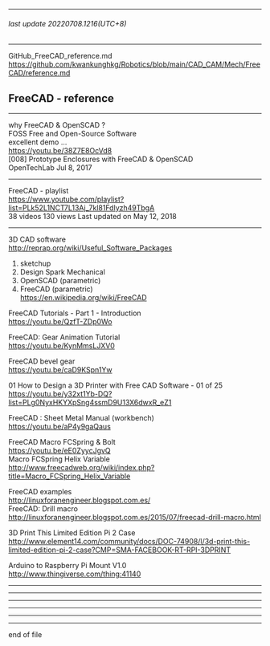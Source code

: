 ---------------------------------------------  
###### last update 20220708.1216(UTC+8)  
---------------------------------------------  
  
GitHub_FreeCAD_reference.md  
  https://github.com/kwankunghkg/Robotics/blob/main/CAD_CAM/Mech/FreeCAD/reference.md  
  
## FreeCAD - reference  
  
---------------------------------------------  
  
why FreeCAD & OpenSCAD ?  
FOSS Free and Open-Source Software  
excellent demo ...  
  https://youtu.be/38Z7E8OcVd8  
[008] Prototype Enclosures with FreeCAD & OpenSCAD  
OpenTechLab Jul 8, 2017  
  
---------------------------------------------  
  
FreeCAD - playlist  
  https://www.youtube.com/playlist?list=PLk52L1NCT7L13Aj_7kl81Fdlyzh49TbgA  
    38 videos 130 views Last updated on May 12, 2018  
  
---------------------------------------------  
  
3D CAD software  
  http://reprap.org/wiki/Useful_Software_Packages  
  
1. sketchup  
2. Design Spark Mechanical  
3. OpenSCAD (parametric)   
4. FreeCAD  (parametric)  
  https://en.wikipedia.org/wiki/FreeCAD  

FreeCAD Tutorials - Part 1 - Introduction  
  https://youtu.be/QzfT-ZDp0Wo  
  
FreeCAD: Gear Animation Tutorial  
  https://youtu.be/KynMmsLJXV0  
    
FreeCAD bevel gear  
  https://youtu.be/caD9KSpn1Yw  
  
01 How to Design a 3D Printer with Free CAD Software - 01 of 25  
  https://youtu.be/y32xt1Yb-DQ?list=PLg0NyxHKYXpSng4ssmD9U13X6dwxR_eZ1  
  
FreeCAD : Sheet Metal Manual (workbench)  
  https://youtu.be/aP4y9gaQaus  

FreeCAD Macro FCSpring & Bolt  
  https://youtu.be/eE0ZyycJgvQ  
Macro FCSpring Helix Variable  
  http://www.freecadweb.org/wiki/index.php?title=Macro_FCSpring_Helix_Variable  
   
   
FreeCAD examples   
  http://linuxforanengineer.blogspot.com.es/  
FreeCAD: Drill macro  
  http://linuxforanengineer.blogspot.com.es/2015/07/freecad-drill-macro.html  
  
  
  
3D Print This Limited Edition Pi 2 Case  
  http://www.element14.com/community/docs/DOC-74908/l/3d-print-this-limited-edition-pi-2-case?CMP=SMA-FACEBOOK-RT-RPI-3DPRINT  
  
Arduino to Raspberry Pi Mount V1.0  
  http://www.thingiverse.com/thing:41140  
  
  
---------------------------------------------  
  
---------------------------------------------  
  
---------------------------------------------  
  
---------------------------------------------  
  
---------------------------------------------  
  
---------------------------------------------  
end of file
